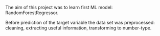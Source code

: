 The aim of this project was to learn first ML model: RandomForestRegressor. 

Before prediction of the target variable the data set was preprocessed: cleaning, extracting useful information, transforming to number-type. 

